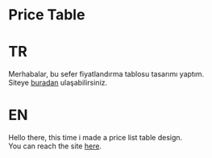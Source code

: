 # Price Table

# TR
Merhabalar, bu sefer fiyatlandırma tablosu tasarımı yaptım.
<br>
Siteye [buradan] ulaşabilirsiniz.

# EN
Hello there, this time i made a price list table design.
<br>
You can reach the site [here].

[buradan]: https://taylankarahan3.github.io/price-table/
[here]: https://taylankarahan3.github.io/price-table/

